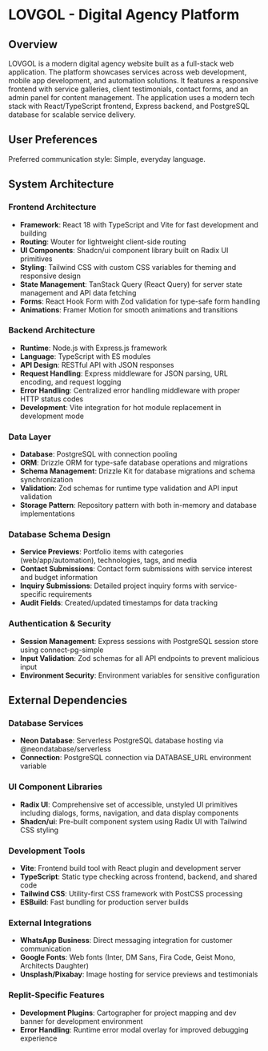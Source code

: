 # LOVGOL - Digital Agency Platform

## Overview

LOVGOL is a modern digital agency website built as a full-stack web application. The platform showcases services across web development, mobile app development, and automation solutions. It features a responsive frontend with service galleries, client testimonials, contact forms, and an admin panel for content management. The application uses a modern tech stack with React/TypeScript frontend, Express backend, and PostgreSQL database for scalable service delivery.

## User Preferences

Preferred communication style: Simple, everyday language.

## System Architecture

### Frontend Architecture
- **Framework**: React 18 with TypeScript and Vite for fast development and building
- **Routing**: Wouter for lightweight client-side routing
- **UI Components**: Shadcn/ui component library built on Radix UI primitives
- **Styling**: Tailwind CSS with custom CSS variables for theming and responsive design
- **State Management**: TanStack Query (React Query) for server state management and API data fetching
- **Forms**: React Hook Form with Zod validation for type-safe form handling
- **Animations**: Framer Motion for smooth animations and transitions

### Backend Architecture
- **Runtime**: Node.js with Express.js framework
- **Language**: TypeScript with ES modules
- **API Design**: RESTful API with JSON responses
- **Request Handling**: Express middleware for JSON parsing, URL encoding, and request logging
- **Error Handling**: Centralized error handling middleware with proper HTTP status codes
- **Development**: Vite integration for hot module replacement in development mode

### Data Layer
- **Database**: PostgreSQL with connection pooling
- **ORM**: Drizzle ORM for type-safe database operations and migrations
- **Schema Management**: Drizzle Kit for database migrations and schema synchronization
- **Validation**: Zod schemas for runtime type validation and API input validation
- **Storage Pattern**: Repository pattern with both in-memory and database implementations

### Database Schema Design
- **Service Previews**: Portfolio items with categories (web/app/automation), technologies, tags, and media
- **Contact Submissions**: Contact form submissions with service interest and budget information
- **Inquiry Submissions**: Detailed project inquiry forms with service-specific requirements
- **Audit Fields**: Created/updated timestamps for data tracking

### Authentication & Security
- **Session Management**: Express sessions with PostgreSQL session store using connect-pg-simple
- **Input Validation**: Zod schemas for all API endpoints to prevent malicious input
- **Environment Security**: Environment variables for sensitive configuration

## External Dependencies

### Database Services
- **Neon Database**: Serverless PostgreSQL database hosting via @neondatabase/serverless
- **Connection**: PostgreSQL connection via DATABASE_URL environment variable

### UI Component Libraries
- **Radix UI**: Comprehensive set of accessible, unstyled UI primitives including dialogs, forms, navigation, and data display components
- **Shadcn/ui**: Pre-built component system using Radix UI with Tailwind CSS styling

### Development Tools
- **Vite**: Frontend build tool with React plugin and development server
- **TypeScript**: Static type checking across frontend, backend, and shared code
- **Tailwind CSS**: Utility-first CSS framework with PostCSS processing
- **ESBuild**: Fast bundling for production server builds

### External Integrations
- **WhatsApp Business**: Direct messaging integration for customer communication
- **Google Fonts**: Web fonts (Inter, DM Sans, Fira Code, Geist Mono, Architects Daughter)
- **Unsplash/Pixabay**: Image hosting for service previews and testimonials

### Replit-Specific Features
- **Development Plugins**: Cartographer for project mapping and dev banner for development environment
- **Error Handling**: Runtime error modal overlay for improved debugging experience